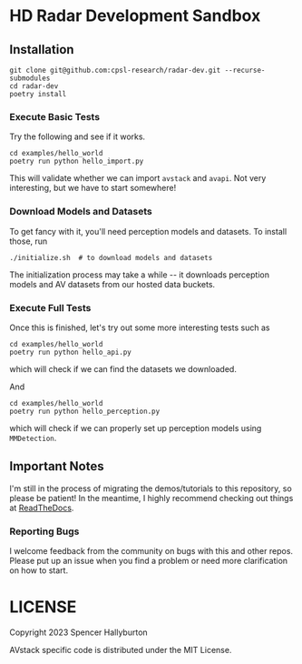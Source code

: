 # HD Radar Development Sandbox

## Installation

```
git clone git@github.com:cpsl-research/radar-dev.git --recurse-submodules
cd radar-dev
poetry install
```


### Execute Basic Tests
Try the following and see if it works.
```
cd examples/hello_world
poetry run python hello_import.py
```
This will validate whether we can import `avstack` and `avapi`. Not very interesting, but we have to start somewhere!

### Download Models and Datasets
To get fancy with it, you'll need perception models and datasets. To install those, run
```
./initialize.sh  # to download models and datasets
```
The initialization process may take a while -- it downloads perception models and AV datasets from our hosted data buckets.

### Execute Full Tests
Once this is finished, let's try out some more interesting tests such as
```
cd examples/hello_world
poetry run python hello_api.py
```
which will check if we can find the datasets we downloaded.

And
```
cd examples/hello_world
poetry run python hello_perception.py
```
which will check if we can properly set up perception models using `MMDetection`.

## Important Notes

I'm still in the process of migrating the demos/tutorials to this repository, so please be patient! In the meantime, I highly recommend checking out things at [ReadTheDocs][rtd-page].


### Reporting Bugs

I welcome feedback from the community on bugs with this and other repos. Please put up an issue when you find a problem or need more clarification on how to start.

# LICENSE

Copyright 2023 Spencer Hallyburton

AVstack specific code is distributed under the MIT License.



[rtd-page]: https://avstack.readthedocs.io/en/latest/
[core]: https://github.com/avstack-lab/lib-avstack-core
[api]: https://github.com/avstack-lab/lib-avstack-api
[avstack-preprint]: https://arxiv.org/pdf/2212.13857.pdf
[poetry]: https://github.com/python-poetry/poetry
[mmdet-modelzoo]: https://mmdetection.readthedocs.io/en/stable/model_zoo.html
[mmdet3d-modelzoo]: https://mmdetection3d.readthedocs.io/en/stable/model_zoo.html
[contributing]: https://github.com/avstack-lab/lib-avstack-core/blob/main/CONTRIBUTING.md
[license]: https://github.com/avstack-lab/lib-avstack-core/blob/main/LICENSE.md


